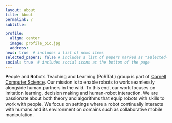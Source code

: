 ```yaml
---
layout: about
title: About
permalink: /
subtitle:

profile:
  align: center
  image: profile_pic.jpg
  address:
news: true  # includes a list of news items
selected_papers: false # includes a list of papers marked as "selected={true}"
social: true  # includes social icons at the bottom of the page
---
```


**P**eople and **R**obots **T**eaching and **L**earning (PoRTaL) group is part of [Cornell Computer Science](https://www.cs.cornell.edu/).
Our mission is to enable robots to work seamlessly alongside human partners in the wild.
To this end, our work focuses on imitation learning, decision making and human-robot interaction. 
We are passionate about both theory and algorithms that equip robots with skills to work with people.
We focus on settings where a robot continually interacts with humans and its environment on domains such as collaborative mobile manipulation.